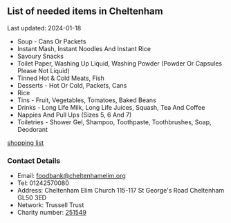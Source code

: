 <!-- summary_marker starts -->
## List of needed items in Cheltenham

Last updated: 2024-01-18

- Soup - Cans Or Packets
- Instant Mash, Instant Noodles And Instant Rice
- Savoury Snacks
- Toilet Paper, Washing Up Liquid, Washing Powder (Powder Or Capsules Please Not Liquid)
- Tinned Hot & Cold Meats, Fish
- Desserts - Hot Or Cold, Packets, Cans
- Rice
- Tins - Fruit, Vegetables, Tomatoes, Baked Beans
- Drinks - Long Life Milk, Long Life Juices, Squash, Tea And Coffee
- Nappies And Pull Ups (Sizes 5, 6 And 7)
- Toiletries - Shower Gel, Shampoo, Toothpaste, Toothbrushes, Soap, Deodorant
<!-- summary_marker ends -->

[shopping list](https://cheltenham.foodbank.org.uk/give-help/donate-food/)

### Contact Details

<!-- contact_marker starts -->
- Email: foodbank@cheltenhamelim.org
- Tel: 01242570080
- Address: Cheltenham Elim Church 115-117 St George's Road Cheltenham GL50 3ED
- Network: Trussell Trust
- Charity number: [251549](https://register-of-charities.charitycommission.gov.uk/charity-details/?regid=251549&subid=0)
<!-- contact_marker ends -->
